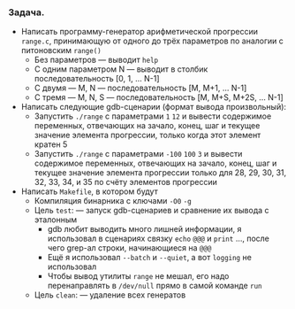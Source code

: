 ### Задача.

- Написать программу-генератор арифметической прогрессии `range.c`, принимающую от одного до трёх параметров по аналогии с питоновским `range()`
    - Без параметров — выводит `help`
    - С одним параметром N — выводит в столбик последовательность [0, 1, … N-1]
    - С двумя — M, N — последовательность [M, M+1, … N-1]
    - С тремя — M, N, S — последовательность [M, M+S, M+2S, … N-1] 
- Написать следующие gdb-сценарии (формат вывода произвольный):
    - Запустить `./range` с параметрами `1` `12` и вывести содержимое переменных, отвечающих на зачало, конец, шаг и текущее значение элемента прогрессии, только когда этот элемент кратен 5
    - Запустить `./range` с параметрами `-100` `100` `3` и вывести содержимое переменных, отвечающих на зачало, конец, шаг и текущее значение элемента прогрессии только для 28, 29, 30, 31, 32, 33, 34, и 35 по счёту элементов прогрессии 
- Написать `Makefile`, в котором будут
    - Компиляция бинарника с ключами `-O0` `-g`
    - Цель `test`: — запуск gdb-сценариев и сравнение их вывода с эталонным
        - gdb любит выводить много лишней информации, я использовал в сценариях связку `echo` `@@@` и `print` …, после чего grep-ал строки, начинающиеся на `@@@`
        - Ещё я использовал `--batch` и `--quiet`, а вот `logging` не использовал
        - Чтобы вывод утилиты `range` не мешал, его надо перенаправлять в `/dev/null` прямо в самой команде `run` 
    - Цель `clean`: — удаление всех генератов 
